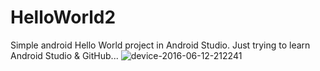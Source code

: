 # HelloWorld2
Simple android Hello World project in Android Studio.
Just trying to learn Android Studio & GitHub...
![device-2016-06-12-212241](https://cloud.githubusercontent.com/assets/19893344/15993371/05a9ba30-30e4-11e6-9ac3-a8f563db633f.png)
